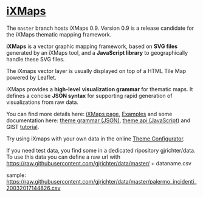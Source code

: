 # [iXMaps](https://ixmaps.com) 

The `master` branch hosts iXMaps 0.9. Version 0.9 is a release candidate for the iXMaps thematic mapping framework.

**iXMaps** is a vector graphic mapping framework, based on **SVG files** generated by an iXMaps tool, and a **JavaScript library** to geographically handle these SVG files.

The iXmaps vector layer is usually displayed on top of a HTML Tile Map powered by Leaflet.

iXMaps provides a **high-level** **visualization grammar** for thematic maps. It defines a concise **JSON syntax** for supporting rapid generation of visualizations from raw data.

You can find more details here:   [iXMaps page](http://iXMaps.com/), [Examples](http://testrc.ixmaps.com.s3-website.eu-central-1.amazonaws.com/ixmaps/index/index.html) and some documentation here: [theme grammar (JSON)](http://public.ixmaps.com/docs/ixmaps_doc_themes.html), [theme api (JavaScript)](http://public.ixmaps.com/docs/jsdocs/out/index.html) and GIST [tutorial](http://public.ixmaps.com/docs/gist/ixmaps_gist_viewer.html#3aff1217ef8070b55b1755da4e29ce5f).

Try using iXmaps with your own data in the online [Theme Configurator](http://rc.ixmaps.com.s3-website-eu-west-1.amazonaws.com/ixmaps/ui/dispatch.htm?ui=edit).

If you need test data, you find some in a dedicated ripository gjrichter/data.
To use this data you can define a raw url with https://raw.githubusercontent.com/gjrichter/data/master/ + dataname.csv

sample: https://raw.githubusercontent.com/gjrichter/data/master/palermo_incidenti_20032017144826.csv

